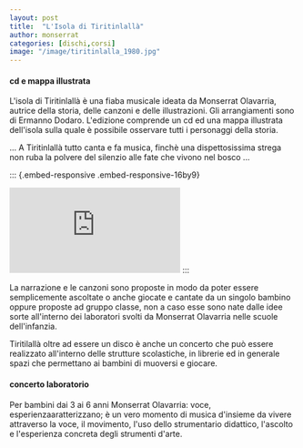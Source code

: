 ```yaml
---
layout: post
title:  "L'Isola di Tiritinlallà"
author: monserrat
categories: [dischi,corsi]
image: "/image/tiritinlalla_1980.jpg"
---
```


#### cd e mappa illustrata

L'isola di Tiritinlallà è una fiaba musicale ideata da Monserrat Olavarria, autrice della storia, delle canzoni e delle illustrazioni. Gli arrangiamenti sono di Ermanno Dodaro. L'edizione comprende un cd ed una mappa illustrata dell'isola sulla quale è possibile osservare tutti i personaggi della storia.

... A Tiritinlallà tutto canta e fa musica, finchè una dispettosissima strega non ruba la polvere del silenzio alle fate che vivono nel bosco ...

::: {.embed-responsive .embed-responsive-16by9}
<iframe src="https://www.youtube.com/embed/FcjYU5y47mQ" frameborder="0" allow=" autoplay; playsinline; encrypted-media" allowfullscreen>

</iframe>
:::

La narrazione e le canzoni sono proposte in modo da poter essere semplicemente ascoltate o anche giocate e cantate da un singolo bambino oppure proposte ad gruppo classe, non a caso esse sono nate dalle idee sorte all'interno dei laboratori svolti da Monserrat Olavarria nelle scuole dell'infanzia.

Tiritilallà oltre ad essere un disco è anche un concerto che può essere realizzato all'interno delle strutture scolastiche, in librerie ed in generale spazi che permettano ai bambini di muoversi e giocare.

#### concerto laboratorio

Per bambini dai 3 ai 6 anni Monserrat Olavarria: voce, esperienzaaratterizzano; è un vero momento di musica d'insieme da vivere attraverso la voce, il movimento, l'uso dello strumentario didattico, l'ascolto e l'esperienza concreta degli strumenti d'arte.
